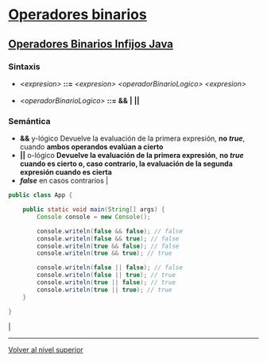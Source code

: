 # [Operadores binarios](../u3binaryOperators/README.md)






## [Operadores Binarios Infijos Java ](../u3binaryOperators/README.md)

### Sintaxis


- *\<expresion>*  **::=** *\<expresion>* *\<operadorBinarioLogico>* *\<expresion>* <br><br>
- *\<operadorBinarioLogico>*  **::=** **&&** **\|** **\|\|** 

### Semántica


- **&&**  y-lógico  Devuelve la evaluación de la primera expresión, **no *true***, cuando **ambos operandos evalúan a cierto** 
- **\|\|**  o-lógico  **Devuelve la evaluación de la primera expresión**, **no *true*** **cuando es cierto o, caso contrario, la evaluación de la segunda expresión cuando es cierta** 
- ***false*** en casos contrarios |


```java
public class App {

    public static void main(String[] args) {
        Console console = new Console();

        console.writeln(false && false); // false
        console.writeln(false && true); // false
        console.writeln(true && false); // false
        console.writeln(true && true); // true

        console.writeln(false || false); // false
        console.writeln(false || true); // true
        console.writeln(true || false); // true
        console.writeln(true || true); // true
    }

}
```


 |


---

[Volver al nivel superior](../README.md)

